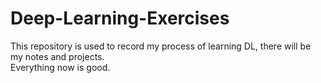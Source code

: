 # Deep-Learning-Exercises
This repository is used to record my process of learning DL, there will be my notes and projects.  
Everything now is good.  
